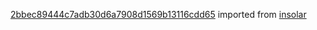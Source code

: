 [2bbec89444c7adb30d6a7908d1569b13116cdd65](https://github.com/insolar/insolar/commit/2bbec89444c7adb30d6a7908d1569b13116cdd65) imported from [insolar](https://github.com/insolar/insolar)
